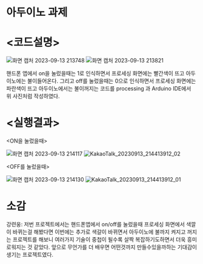 # 아두이노 과제

# <코드설명>
![화면 캡처 2023-09-13 213748](https://github.com/ryeonwoong/Aduino-project/assets/127822756/04eeec33-b14b-4837-af50-d25e2cdb9940)
![화면 캡처 2023-09-13 213821](https://github.com/ryeonwoong/Aduino-project/assets/127822756/54a52b9a-32ec-48be-b90b-f56ef382a0bb)

핸드폰 앱에서 on을 눌렀을때는 1로 인식하면서 프로세싱 화면에는 빨간색이 뜨고 아두이노에는 불이들어온다. 그리고
off를 눌렀을때는 0으로 인식하면서 프로세싱 화면에는 파란색이 뜨고 아두이노에서는 불이꺼지는 코드를 processing 과 Arduino IDE에서 위 사진처럼 작성하였다.

# <실행결과>

<ON을 눌렀을때>

![화면 캡처 2023-09-13 214117](https://github.com/ryeonwoong/Aduino-project/assets/127822756/b16287d0-08bd-426c-8d7c-c1c7ec58c7bd)
![KakaoTalk_20230913_214413912_02](https://github.com/ryeonwoong/Aduino-project/assets/127822756/678758a6-c117-4cc5-aa35-ec45aa083e17)

<OFF를 눌렀을때>

![화면 캡처 2023-09-13 214130](https://github.com/ryeonwoong/Aduino-project/assets/127822756/90b91f29-daff-43bd-8b02-a0b00e29a4b8)
![KakaoTalk_20230913_214413912_01](https://github.com/ryeonwoong/Aduino-project/assets/127822756/41b2a652-bd09-4d5a-ba7b-7f3a2505c012)

# 소감
강련웅: 저번 프로젝트에서는 핸드폰앱에서 on/off를 눌렀을때 프로세싱 화면에서 색깔이 바뀌는걸 해봤다면 이번에는 추가로 색갈이 바뀌면서 아두이노에 불까지 켜지고 꺼지는 프로젝트를 해보니 여러가지 기술이 중첩이 될수록 살짝 복잡하기도하면서 더욱 흥미로워지는 것 같았다. 앞으로 무언가를 더 배우면 어떤것까지 만들수있을까하는 기대감이 생기는 프로젝트였다.
